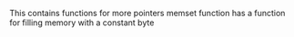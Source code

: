 This contains functions for more pointers
memset function has a function for filling memory with a constant byte

